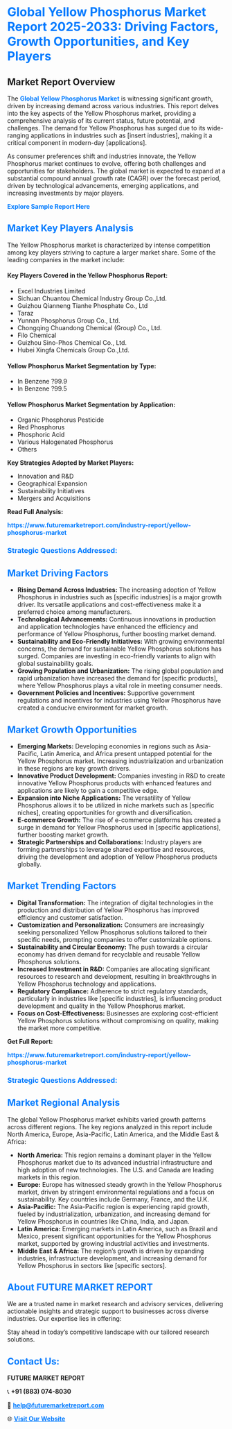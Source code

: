 <h1 style="color: #007BFF;">Global Yellow Phosphorus Market Report 2025-2033: Driving Factors, Growth Opportunities, and Key Players</h1>

<section id="overview">
<h2>Market Report Overview</h2>
<p>The <a href="https://www.futuremarketreport.com/industry-report/yellow-phosphorus-market" style="color: #007BFF; text-decoration: none;"><strong>Global Yellow Phosphorus Market</strong></a> is witnessing significant growth, driven by increasing demand across various industries. This report delves into the key aspects of the Yellow Phosphorus market, providing a comprehensive analysis of its current status, future potential, and challenges. The demand for Yellow Phosphorus has surged due to its wide-ranging applications in industries such as [insert industries], making it a critical component in modern-day [applications].</p>
<p>As consumer preferences shift and industries innovate, the Yellow Phosphorus market continues to evolve, offering both challenges and opportunities for stakeholders. The global market is expected to expand at a substantial compound annual growth rate (CAGR) over the forecast period, driven by technological advancements, emerging applications, and increasing investments by major players.</p>
</section>

<section id="overview">
<p><a href="https://www.futuremarketreport.com/request-sample/reportId=105625" style="color: #007BFF; text-decoration: none;"><strong>Explore Sample Report Here</strong></a></p>
</section>

<section id="key-players">
<h2 style="color: #007BFF;">Market Key Players Analysis</h2>
<p>The Yellow Phosphorus market is characterized by intense competition among key players striving to capture a larger market share. Some of the leading companies in the market include:</p>
<h4>Key Players Covered in the Yellow Phosphorus Report:</h4>
<ul><li>Excel Industries Limited</li><li>Sichuan Chuantou Chemical Industry Group Co.,Ltd.</li><li>Guizhou Qianneng Tianhe Phosphate Co., Ltd</li><li>Taraz</li><li>Yunnan Phosphorus Group Co., Ltd.</li><li>Chongqing Chuandong Chemical (Group) Co., Ltd.</li><li>Filo Chemical</li><li>Guizhou Sino-Phos Chemical Co., Ltd.</li><li>Hubei Xingfa Chemicals Group Co.,Ltd.</li></ul>
<h4>Yellow Phosphorus Market Segmentation by Type:</h4>
<ul><li>In Benzene ?99.9</li><li>In Benzene ?99.5</li></ul>

<h4>Yellow Phosphorus Market Segmentation by Application:</h4>
<ul><li>Organic Phosphorus Pesticide</li><li>Red Phosphorus</li><li>Phosphoric Acid</li><li>Various Halogenated Phosphorus</li><li>Others</li></ul>
<p><strong>Key Strategies Adopted by Market Players:</strong></p>
<ul>
<li>Innovation and R&D</li>
<li>Geographical Expansion</li>
<li>Sustainability Initiatives</li>
<li>Mergers and Acquisitions</li>
</ul>
</section>

<section>
<p><strong>Read Full Analysis: </strong></p><a href="https://www.futuremarketreport.com/industry-report/yellow-phosphorus-market" style="color: #007BFF; text-decoration: none;"><strong>https://www.futuremarketreport.com/industry-report/yellow-phosphorus-market</strong></a>
<h3 style="color: #007BFF;">Strategic Questions Addressed:</h3>
</section>

<section id="driving-factors">
<h2 style="color: #007BFF;">Market Driving Factors</h2>
<ul>
<li><strong>Rising Demand Across Industries:</strong> The increasing adoption of Yellow Phosphorus in industries such as [specific industries] is a major growth driver. Its versatile applications and cost-effectiveness make it a preferred choice among manufacturers.</li>
<li><strong>Technological Advancements:</strong> Continuous innovations in production and application technologies have enhanced the efficiency and performance of Yellow Phosphorus, further boosting market demand.</li>
<li><strong>Sustainability and Eco-Friendly Initiatives:</strong> With growing environmental concerns, the demand for sustainable Yellow Phosphorus solutions has surged. Companies are investing in eco-friendly variants to align with global sustainability goals.</li>
<li><strong>Growing Population and Urbanization:</strong> The rising global population and rapid urbanization have increased the demand for [specific products], where Yellow Phosphorus plays a vital role in meeting consumer needs.</li>
<li><strong>Government Policies and Incentives:</strong> Supportive government regulations and incentives for industries using Yellow Phosphorus have created a conducive environment for market growth.</li>
</ul>
</section>

<section id="growth-opportunities">
<h2 style="color: #007BFF;">Market Growth Opportunities</h2>
<ul>
<li><strong>Emerging Markets:</strong> Developing economies in regions such as Asia-Pacific, Latin America, and Africa present untapped potential for the Yellow Phosphorus market. Increasing industrialization and urbanization in these regions are key growth drivers.</li>
<li><strong>Innovative Product Development:</strong> Companies investing in R&D to create innovative Yellow Phosphorus products with enhanced features and applications are likely to gain a competitive edge.</li>
<li><strong>Expansion into Niche Applications:</strong> The versatility of Yellow Phosphorus allows it to be utilized in niche markets such as [specific niches], creating opportunities for growth and diversification.</li>
<li><strong>E-commerce Growth:</strong> The rise of e-commerce platforms has created a surge in demand for Yellow Phosphorus used in [specific applications], further boosting market growth.</li>
<li><strong>Strategic Partnerships and Collaborations:</strong> Industry players are forming partnerships to leverage shared expertise and resources, driving the development and adoption of Yellow Phosphorus products globally.</li>
</ul>
</section>

<section id="trending-factors">
<h2 style="color: #007BFF;">Market Trending Factors</h2>
<ul>
<li><strong>Digital Transformation:</strong> The integration of digital technologies in the production and distribution of Yellow Phosphorus has improved efficiency and customer satisfaction.</li>
<li><strong>Customization and Personalization:</strong> Consumers are increasingly seeking personalized Yellow Phosphorus solutions tailored to their specific needs, prompting companies to offer customizable options.</li>
<li><strong>Sustainability and Circular Economy:</strong> The push towards a circular economy has driven demand for recyclable and reusable Yellow Phosphorus solutions.</li>
<li><strong>Increased Investment in R&D:</strong> Companies are allocating significant resources to research and development, resulting in breakthroughs in Yellow Phosphorus technology and applications.</li>
<li><strong>Regulatory Compliance:</strong> Adherence to strict regulatory standards, particularly in industries like [specific industries], is influencing product development and quality in the Yellow Phosphorus market.</li>
<li><strong>Focus on Cost-Effectiveness:</strong> Businesses are exploring cost-efficient Yellow Phosphorus solutions without compromising on quality, making the market more competitive.</li>
</ul>
</section>

<section>
<p><strong>Get Full Report: </strong></p><a href="https://www.futuremarketreport.com/industry-report/yellow-phosphorus-market" style="color: #007BFF; text-decoration: none;"><strong>https://www.futuremarketreport.com/industry-report/yellow-phosphorus-market</strong></a>
<h3 style="color: #007BFF;">Strategic Questions Addressed:</h3>
</section>


<section id="regional-analysis">
<h2 style="color: #007BFF;">Market Regional Analysis</h2>
<p>The global Yellow Phosphorus market exhibits varied growth patterns across different regions. The key regions analyzed in this report include North America, Europe, Asia-Pacific, Latin America, and the Middle East & Africa:</p>
<ul>
<li><strong>North America:</strong> This region remains a dominant player in the Yellow Phosphorus market due to its advanced industrial infrastructure and high adoption of new technologies. The U.S. and Canada are leading markets in this region.</li>
<li><strong>Europe:</strong> Europe has witnessed steady growth in the Yellow Phosphorus market, driven by stringent environmental regulations and a focus on sustainability. Key countries include Germany, France, and the U.K.</li>
<li><strong>Asia-Pacific:</strong> The Asia-Pacific region is experiencing rapid growth, fueled by industrialization, urbanization, and increasing demand for Yellow Phosphorus in countries like China, India, and Japan.</li>
<li><strong>Latin America:</strong> Emerging markets in Latin America, such as Brazil and Mexico, present significant opportunities for the Yellow Phosphorus market, supported by growing industrial activities and investments.</li>
<li><strong>Middle East & Africa:</strong> The region’s growth is driven by expanding industries, infrastructure development, and increasing demand for Yellow Phosphorus in sectors like [specific sectors].</li>
</ul>
</section>

<footer>
<h2 style="color: #007BFF;">About FUTURE MARKET REPORT</h2>
<p>We are a trusted name in market research and advisory services, delivering actionable insights and strategic support to businesses across diverse industries. Our expertise lies in offering:</p>

<p>Stay ahead in today’s competitive landscape with our tailored research solutions.</p>

<h2 style="color: #007BFF;">Contact Us:</h2>
<p><strong>FUTURE MARKET REPORT</strong></p>
<p>📞 <strong>+91 (883) 074-8030</strong></p>
<p>📧 <strong><a href="mailto:help@futuremarketreport.com" style="color: #007BFF;">help@futuremarketreport.com</a></strong></p>
<p>🌐 <strong><a href="https://www.futuremarketreport.com/" style="color: #007BFF;">Visit Our Website</a></strong></p>
</footer>